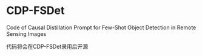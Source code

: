 # CDP-FSDet
Code of Causal Distillation Prompt for Few-Shot Object Detection in Remote Sensing Images

代码将会在CDP-FSDet录用后开源
